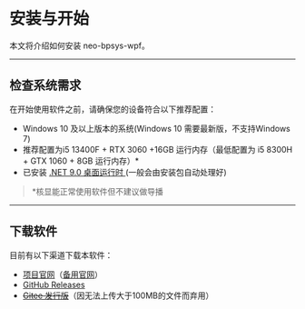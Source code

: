 # 安装与开始

本文将介绍如何安装 neo-bpsys-wpf。

---

## 检查系统需求
在开始使用软件之前，请确保您的设备符合以下推荐配置：

+ Windows 10 及以上版本的系统(Windows 10 需要最新版，不支持Windows 7)
+ 推荐配置为i5 13400F + RTX 3060 +16GB 运行内存（最低配置为 i5 8300H + GTX 1060 + 8GB 运行内存）*
+ 已安装 [.NET 9.0 桌面运行时 ](https://dotnet.microsoft.com/zh-cn/download/dotnet/9.0) (一般会由安装包自动处理好)

> *核显能正常使用软件但不建议做导播

---

## 下载软件
目前有以下渠道下载本软件：

+ [项目官网](https://bpsys.plfjy.top/)（[备用官网](https://plfjy.github.io/neo-bpsys-website/)）
+ [GitHub Releases](https://github.com/PLFJY/neo-bpsys-wpf/releases)
+ ~~[Gitee 发行版](https://gitee.com/plfjy/neo-bpsys-wpf/releases)~~（因无法上传大于100MB的文件而弃用）



